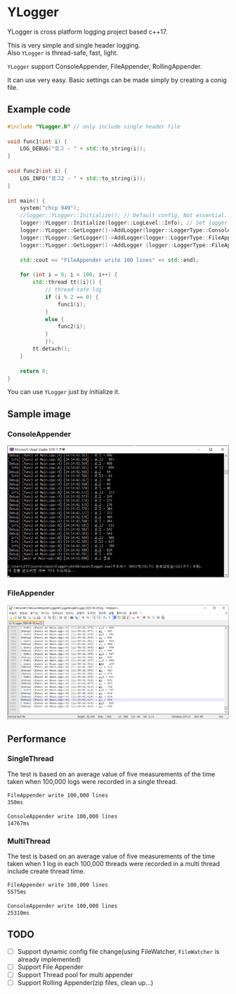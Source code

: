 # YLogger
YLogger is cross platform logging project based c++17.

This is very simple and single header logging.  
Also `YLogger` is thread-safe, fast, light.

`YLogger` support ConsoleAppender, FileAppender, RollingAppender.

It can use very easy. Basic settings can be made simply by creating a conig file.

## Example code

```cpp
#include "YLogger.h" // only include single header file

void func1(int i) {
    LOG_DEBUG("로그 - " + std::to_string(i));
}

void func2(int i) {
    LOG_INFO("로그2 - " + std::to_string(i));
}

int main() {
    system("chcp 949");
    //logger::YLogger::Initialize(); // Default config, Not essential. default is logger::LogLevel::Debug
    logger::YLogger::Initialize(logger::LogLevel::Info); // Set logger level
    logger::YLogger::GetLogger()->AddLogger(logger::LoggerType::ConsoleAppender);
    logger::YLogger::GetLogger()->AddLogger(logger::LoggerType::FileAppender); // Default save ./Log
    logger::YLogger::GetLogger()->AddLogger (logger::LoggerType::FileAppender, "./temp2"); // Set save log file path

    std::cout << "FileAppender write 100 lines" << std::endl;

    for (int i = 0; i < 100; i++) {
        std::thread tt([i]() {
            // thread-safe log
            if (i % 2 == 0) {
                func1(i);
            }
            else {
                func2(i);
            }
            });
        tt.detach();
    }

    return 0;
}
```

You can use `YLogger` just by initialize it.

## Sample image

### ConsoleAppender

![example_image](./img/ConsoleAppender_example.png)

### FileAppender

![example_image](./img/FileAppender_example.png)

## Performance

### SingleThread

The test is based on an average value of five measurements of the time taken when 100,000 logs were recorded in a single thread.

```text
FileAppender write 100,000 lines
350ms

ConsoleAppender write 100,000 lines
14767ms
```

### MultiThread

The test is based on an average value of five measurements of the time taken when 1 log in each 100,000 threads were recorded in a multi thread include create thread time.

```text
FileAppender write 100,000 lines
5575ms

ConsoleAppender write 100,000 lines
25310ms
```

## TODO

- [ ] Support dynamic config file change(using FileWatcher, `FileWatcher` is already implemented)
- [ ] Support File Appender
- [ ] Support Thread pool for multi appender
- [ ] Support Rolling Appender(zip files, clean up...)
